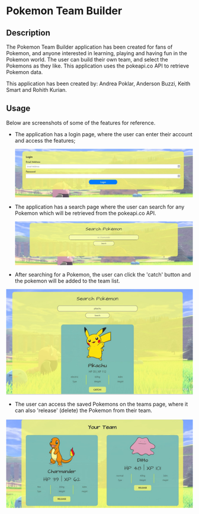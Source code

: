 # Pokemon Team Builder

## Description

The Pokemon Team Builder application has been created for fans of Pokemon, and anyone interested in learning, playing and having fun in the Pokemon world. The user can build their own team, and select the Pokemons as they like. This application uses the pokeapi.co API to retrieve Pokemon data.

This application has been created by: Andrea Poklar, Anderson Buzzi, Keith Smart and Rohith Kurian.

## Usage

Below are screenshots of some of the features for reference.

- The application has a login page, where the user can enter their account and access the features;

  ![Login page](public\images\login-page.jpg)

- The application has a search page where the user can search for any Pokemon which will be retrieved from the pokeapi.co API.

  ![Search History](public\images\search-page.jpg)

- After searching for a Pokemon, the user can click the 'catch' button and the pokemon will be added to the team list.

![Validate City](public\images\catch-pokemon.jpg)

- The user can access the saved Pokemons on the teams page, where it can also 'release' (delete) the Pokemon from their team.

![Validate City](public\images\team-page.jpg)
